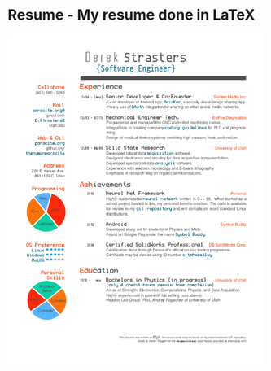 # Resume - My resume done in LaTeX

![Image of my pdf Resume that was done in Latex](https://raw.githubusercontent.com/Derek-Strasters/Resume/master/img/resume.png)

